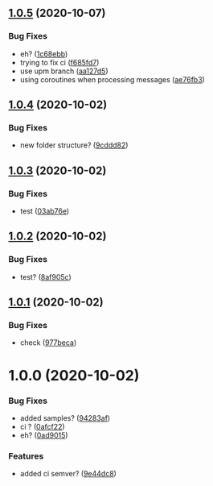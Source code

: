 ## [1.0.5](https://github.com/Evomo/unityMotionAIPlugin/compare/v1.0.4...v1.0.5) (2020-10-07)


### Bug Fixes

* eh? ([1c68ebb](https://github.com/Evomo/unityMotionAIPlugin/commit/1c68ebb5d20b3d1d9fbb6a8b4e14ededfd54b79f))
* trying to fix ci ([f685fd7](https://github.com/Evomo/unityMotionAIPlugin/commit/f685fd7dfb11c598c4493e9b314690f67c8c5f10))
* use upm branch ([aa127d5](https://github.com/Evomo/unityMotionAIPlugin/commit/aa127d5f299e7a271b35c6b1906b61a9f899b0d2))
* using coroutines when processing messages ([ae76fb3](https://github.com/Evomo/unityMotionAIPlugin/commit/ae76fb354838fe673b824fd9edaa4b7c9afb3c65))

## [1.0.4](https://github.com/Evomo/unityMotionAIPlugin/compare/v1.0.3...v1.0.4) (2020-10-02)


### Bug Fixes

* new folder structure? ([9cddd82](https://github.com/Evomo/unityMotionAIPlugin/commit/9cddd827b1a850cbeaacaeb8746e5f76d5b5aca1))

## [1.0.3](https://github.com/Evomo/unityMotionAIPlugin/compare/v1.0.2...v1.0.3) (2020-10-02)


### Bug Fixes

* test ([03ab76e](https://github.com/Evomo/unityMotionAIPlugin/commit/03ab76ebb0b41f8fa8643f79bff73295a909f82b))

## [1.0.2](https://github.com/Evomo/unityMotionAIPlugin/compare/v1.0.1...v1.0.2) (2020-10-02)


### Bug Fixes

* test? ([8af905c](https://github.com/Evomo/unityMotionAIPlugin/commit/8af905cf476da007c763ba93ed2b42059e99910d))

## [1.0.1](https://github.com/Evomo/unityMotionAIPlugin/compare/v1.0.0...v1.0.1) (2020-10-02)


### Bug Fixes

* check ([977beca](https://github.com/Evomo/unityMotionAIPlugin/commit/977beca04b1aa38d5db45ec4aeffdb81abaa96d6))

# 1.0.0 (2020-10-02)


### Bug Fixes

* added samples? ([94283af](https://github.com/Evomo/unityMotionAIPlugin/commit/94283af5b78245156c5c7a7b380fce4f649abf5d))
* ci ? ([0afcf22](https://github.com/Evomo/unityMotionAIPlugin/commit/0afcf22103ed6c15d9875aa3b2187ab6bdce6001))
* eh? ([0ad9015](https://github.com/Evomo/unityMotionAIPlugin/commit/0ad9015dabeede11fae73796a15f0380bd646919))


### Features

* added ci semver? ([9e44dc8](https://github.com/Evomo/unityMotionAIPlugin/commit/9e44dc89d89da83c2c6da4979ace5c029ecf4b39))

